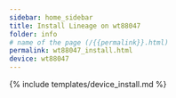 ```yaml
---
sidebar: home_sidebar
title: Install Lineage on wt88047
folder: info
# name of the page (/{{permalink}}.html)
permalink: wt88047_install.html
device: wt88047
---
```

{% include templates/device_install.md %}
